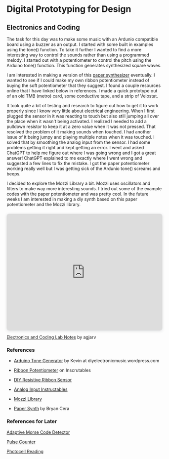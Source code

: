 # Digital Prototyping for Design

## Electronics and Coding

The task for this day was to make some music with an Ardunio compatible board using a buzzer as an output. I started with some built in examples using the tone() function. To take it further I wanted to find a more interesting way to control the sounds rather than using a programmed melody. I started out with a potentiometer to control the pitch using the Arduino tone() function. This function generates synthesized square waves. 

I am interested in making a version of this [paper synthesizer](https://www.instructables.com/PaperSynth-an-8-bit-Synthesizer-Made-Out-of-Paper-/) eventually. I wanted to see if I could make my own ribbon potentiometer instead of buying the soft potentiometer that they suggest. I found a couple resources online that I have linked below in references. I made a quick prototype out of an old TMB (metro) card, some conductive tape, and a strip of Velostat. 

It took quite a bit of testing and research to figure out how to get it to work properly since I know very little about electrical engineering. When I first plugged the sensor in it was reacting to touch but also still jumping all over the place when it wasn't being activated. I realized I needed to add a pulldown resistor to keep it at a zero value when it was not pressed. That resolved the problem of it making sounds when touched. I had another issue of it being jumpy and playing multiple notes when it was touched. I solved that by smoothing the analog input from the sensor. I had some problems getting it right and kept getting an error. I went and asked ChatGPT to help me figure out where I was going wrong and I got a great answer! ChatGPT explained to me exactly where I went wrong and suggested a few lines to fix the mistake. I got the paper potentiometer working really well but I was getting sick of the Ardunio tone() screams and beeps. 

I decided to explore the Mozzi Library a bit. Mozzi uses oscillators and filters to make way more interesting sounds. I tried out some of the example codes with the paper potentiometer and was pretty cool. In the future weeks I am interested in making a diy synth based on this paper potentiometer and the Mozzi library. 


<div style="position: relative; width: 100%; height: 0; padding-top: 75.0000%;
 padding-bottom: 0; box-shadow: 0 2px 8px 0 rgba(63,69,81,0.16); margin-top: 1.6em; margin-bottom: 0.9em; overflow: hidden;
 border-radius: 8px; will-change: transform;">
  <iframe loading="lazy" style="position: absolute; width: 100%; height: 100%; top: 0; left: 0; border: none; padding: 0;margin: 0;"
    src="https:&#x2F;&#x2F;www.canva.com&#x2F;design&#x2F;DAFaf9KXaPw&#x2F;view?embed" allowfullscreen="allowfullscreen" allow="fullscreen">
  </iframe>
</div>
<a href="https:&#x2F;&#x2F;www.canva.com&#x2F;design&#x2F;DAFaf9KXaPw&#x2F;view?utm_content=DAFaf9KXaPw&amp;utm_campaign=designshare&amp;utm_medium=embeds&amp;utm_source=link" target="_blank" rel="noopener"> Electronics and Coding Lab Notes</a> by agjarv


### References 

- [Arduino Tone Generator](https://diyelectromusic.wordpress.com/2020/06/01/arduino-tone-generator/) by Kevin at diyelectronicmusic.wordpress.com

- [Ribbon Potentiometer](https://www.instructables.com/Make-a-Ribbon-Controller/) on Inscrutables

- [DIY Resistive Ribbon Sensor](http://www.ooooo.be/devices/ribbon4/ribbon4.htm)

- [Analog Input Instructables](https://www.instructables.com/Analog-Input/)

- [Mozzi Library](https://sensorium.github.io/Mozzi/examples/)

- [Paper Synth](https://www.instructables.com/PaperSynth-an-8-bit-Synthesizer-Made-Out-of-Paper-/) by Bryan Cera

### References for Later

[Adaptive Morse Code Detector](https://www.hackster.io/shjin/adaptive-led-morse-code-decoder-and-timer-interrupt-8d18a7)

[Pulse Counter](https://forum.arduino.cc/t/pulse-counter-and-time-measurement/904085/12)

[Photocell Reading](https://learn.adafruit.com/photocells/arduino-code)




